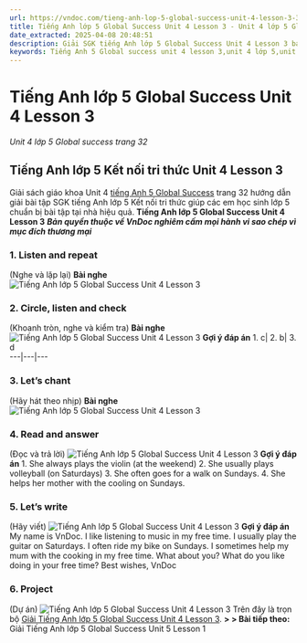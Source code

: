 ```yaml
---
url: https://vndoc.com/tieng-anh-lop-5-global-success-unit-4-lesson-3-320238
title: Tiếng Anh lớp 5 Global Success Unit 4 Lesson 3 - Unit 4 lớp 5 Global success trang 32 - VnDoc.com
date_extracted: 2025-04-08 20:48:51
description: Giải SGK tiếng Anh lớp 5 Global Success Unit 4 Lesson 3 bao gồm đáp án các phần bài tập trang 32 giúp các em chuẩn bị bài hiệu quả.
keywords: Tiếng Anh 5 Global success unit 4 lesson 3,unit 4 lớp 5,unit 4 lớp 5 Global success,tiếng anh lớp 5 unit 4,tiếng anh lớp 5 global success unit 4,unit 4 tiếng anh 5 global success,unit 4 lớp 5 Global success trang 32,tiếng anh 5 unit 4 lesson 3,Tiếng Anh 5 unit 4 Global Success,tiếng Anh lớp 5 kết nối unit 4
---
```


# Tiếng Anh lớp 5 Global Success Unit 4 Lesson 3
 _Unit 4 lớp 5 Global success trang 32_
## Tiếng Anh lớp 5 Kết nối tri thức Unit 4 Lesson 3
Giải sách giáo khoa Unit 4 [tiếng Anh 5 Global Success](<https://vndoc.com/tieng-anh-lop-5-global-success>) trang 32 hướng dẫn giải bài tập SGK tiếng Anh lớp 5 Kết nối tri thức giúp các em học sinh lớp 5 chuẩn bị bài tập tại nhà hiệu quả.
**Tiếng Anh lớp 5 Global Success Unit 4 Lesson 3**
 _**Bản quyền thuộc về VnDoc nghiêm cấm mọi hành vi sao chép vì mục đích thương mại**_
### 1\. Listen and repeat
\(Nghe và lặp lại\)
**Bài nghe**
![Tiếng Anh lớp 5 Global Success Unit 4 Lesson 3](https://i.vdoc.vn/data/image/2024/05/16/tieng-anh-lop-5-global-success-unit-4-lesson-3-1.png)
### 2\. Circle, listen and check
\(Khoanh tròn, nghe và kiểm tra\)
**Bài nghe**
![Tiếng Anh lớp 5 Global Success Unit 4 Lesson 3](https://i.vdoc.vn/data/image/2024/05/16/tieng-anh-lop-5-global-success-unit-4-lesson-3-2.png)
**Gợi ý đáp án**
1\. c| 2\. b| 3\. d  
---|---|---  
### 3\. Let’s chant
\(Hãy hát theo nhịp\)
**Bài nghe**
![Tiếng Anh lớp 5 Global Success Unit 4 Lesson 3](https://i.vdoc.vn/data/image/2024/05/16/tieng-anh-lop-5-global-success-unit-4-lesson-3-3.png)
### **4\. Read and answer**
\(Đọc và trả lời\)
![Tiếng Anh lớp 5 Global Success Unit 4 Lesson 3](https://i.vdoc.vn/data/image/2024/05/16/tieng-anh-lop-5-global-success-unit-4-lesson-3-4.png)
**Gợi ý đáp án**
1\. She always plays the violin \(at the weekend\)
2\. She usually plays volleyball \(on Saturdays\)
3\. She often goes for a walk on Sundays.
4\. She helps her mother with the cooling on Sundays.
### 5\. Let’s write
\(Hãy viết\)
![Tiếng Anh lớp 5 Global Success Unit 4 Lesson 3](https://i.vdoc.vn/data/image/2024/05/16/tieng-anh-lop-5-global-success-unit-4-lesson-3-5.png)
**Gợi ý đáp án**
My name is VnDoc. I like listening to music in my free time. I usually play the guitar on Saturdays. I often ride my bike on Sundays. I sometimes help my mum with the cooking in my free time.
What about you? What do you like doing in your free time?
Best wishes,
VnDoc
### 6\. Project
\(Dự án\)
![Tiếng Anh lớp 5 Global Success Unit 4 Lesson 3](https://i.vdoc.vn/data/image/2024/05/16/tieng-anh-lop-5-global-success-unit-4-lesson-3-6.png)
Trên đây là trọn bộ [Giải Tiếng Anh lớp 5 Global Success Unit 4 Lesson 3](<https://vndoc.com/tieng-anh-lop-5-global-success-unit-4-lesson-3-320238>).
**> > Bài tiếp theo:** Giải Tiếng Anh lớp 5 Global Success Unit 5 Lesson 1
